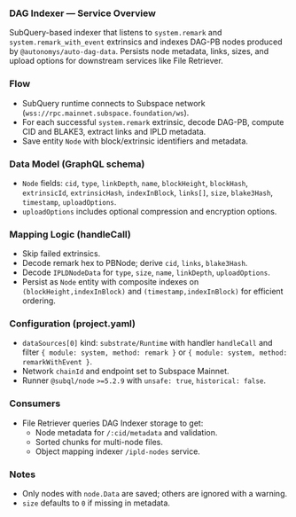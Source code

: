 ### DAG Indexer — Service Overview

SubQuery-based indexer that listens to `system.remark` and `system.remark_with_event` extrinsics and indexes DAG-PB nodes produced by `@autonomys/auto-dag-data`. Persists node metadata, links, sizes, and upload options for downstream services like File Retriever.

### Flow

- SubQuery runtime connects to Subspace network (`wss://rpc.mainnet.subspace.foundation/ws`).
- For each successful `system.remark` extrinsic, decode DAG-PB, compute CID and BLAKE3, extract links and IPLD metadata.
- Save entity `Node` with block/extrinsic identifiers and metadata.

### Data Model (GraphQL schema)

- `Node` fields: `cid`, `type`, `linkDepth`, `name`, `blockHeight`, `blockHash`, `extrinsicId`, `extrinsicHash`, `indexInBlock`, `links[]`, `size`, `blake3Hash`, `timestamp`, `uploadOptions`.
- `uploadOptions` includes optional compression and encryption options.

### Mapping Logic (handleCall)

- Skip failed extrinsics.
- Decode remark hex to PBNode; derive `cid`, `links`, `blake3Hash`.
- Decode `IPLDNodeData` for `type`, `size`, `name`, `linkDepth`, `uploadOptions`.
- Persist as `Node` entity with composite indexes on `(blockHeight,indexInBlock)` and `(timestamp,indexInBlock)` for efficient ordering.

### Configuration (project.yaml)

- `dataSources[0]` kind: `substrate/Runtime` with handler `handleCall` and filter `{ module: system, method: remark }` or `{ module: system, method: remarkWithEvent }`.
- Network `chainId` and endpoint set to Subspace Mainnet.
- Runner `@subql/node` `>=5.2.9` with `unsafe: true`, `historical: false`.

### Consumers

- File Retriever queries DAG Indexer storage to get:
  - Node metadata for `/:cid/metadata` and validation.
  - Sorted chunks for multi-node files.
  - Object mapping indexer `/ipld-nodes` service.

### Notes

- Only nodes with `node.Data` are saved; others are ignored with a warning.
- `size` defaults to `0` if missing in metadata.

